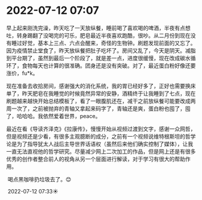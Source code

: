 # 2022-07-12 07:07

​	早上起来刚洗完澡，昨天吃了一天放纵餐，睡前喝了喜欢喝的啤酒，半夜有点想吐，转身踢翻了没喝完的可乐，肥皂最近半夜喜欢跑酷，很吵。从二月份到现在没有睡过好觉，基本上三点、六点会醒来，奇怪的生物钟。刷题发现前面的又忘了。因为疫情禁止堂食了，昨天放纵餐把肚子吃坏了。房间又乱了，今天是阴天。减脂到平台期了，虽然到最后一个阶段了，就是差一点，进度很缓慢，现在改成碳水循环了，食物每天也计算的很准确。团身还是没有突破。对了，最近蛋白粉好像还要涨价，fu*k。

​	现在准备去收拾房间，感谢强大的消化系统，我的胃已经好多了，正好也需要换床单了，昨天肥皂在我睡觉的时候竟然异常的安静，酒精终于让我睡到了七点，现在刷题越来越快开始总结模板了，看了一眼腹肌还在，减干之前放纵餐可能要改成两周一次了，之前被抛弃的青轴又拿起来码字了，青轴还是爽，蛋白粉也囤了，囤了，哈哈哈。我依然爱着世界，peace。

​	最近在看《导读齐泽克》《拉康传》，慢慢开始从视频过渡到文字，感谢一众网哲，但是视频还是少看，有很多主观臆断的成分，之前有一个视频说维特根斯坦的哲学论是为了指导犹太人战后主导世界话语权（虽然后来他们确实控制了媒体），让我一直无法直视他的哲学研究。尽量减少网上二次加工的作品，但是网上还是有很多优秀的创作者整合前人的视角从另一个层面进行解读，对于学习有很大的帮助作用。

​	喝点黑咖啡扔垃圾去了。:blush:

​	2022-07-12 07:33:sunny:
